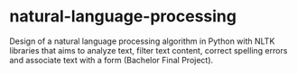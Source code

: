 # natural-language-processing

Design of a natural language processing algorithm in Python with NLTK libraries that aims to analyze text, filter text 
content, correct spelling errors and associate text with a form (Bachelor Final Project). 
